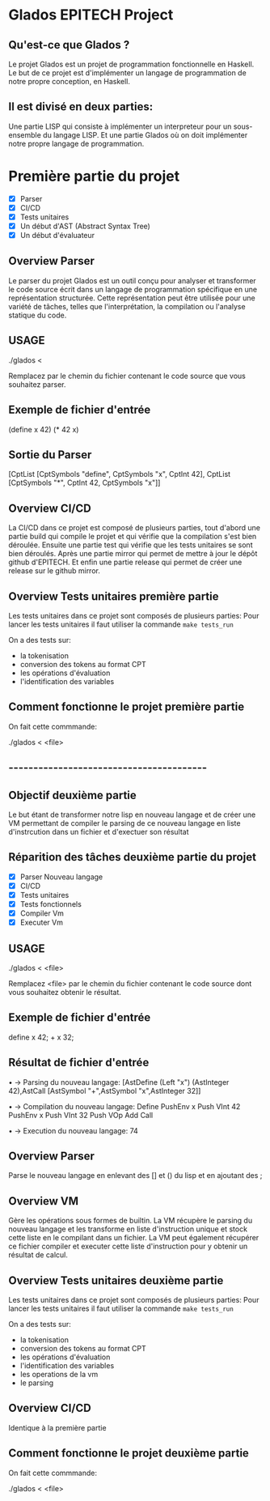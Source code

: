 # Glados EPITECH Project #

## Qu'est-ce que Glados ? ##

Le projet Glados est un projet de programmation fonctionnelle en Haskell. Le but de ce projet est d'implémenter un langage de programmation de notre propre conception, en Haskell.

## Il est divisé en deux parties: ##

Une partie LISP qui consiste à implémenter un interpreteur pour un sous-ensemble du langage LISP.
Et une partie Glados où on doit implémenter notre propre langage de programmation.

# Première partie du projet #

- [x] Parser
- [x] CI/CD
- [x] Tests unitaires
- [x] Un début d'AST (Abstract Syntax Tree)
- [x] Un début d'évaluateur

## Overview Parser ##

Le parser du projet Glados est un outil conçu pour analyser et transformer le code source écrit dans un langage de programmation spécifique en une représentation structurée. Cette représentation peut être utilisée pour une variété de tâches, telles que l'interprétation, la compilation ou l'analyse statique du code.

## USAGE ##

./glados < <file>

Remplacez <file> par le chemin du fichier contenant le code source que vous souhaitez parser.

## Exemple de fichier d'entrée ##

(define x 42)
(* 42 x)

## Sortie du Parser ##

[CptList [CptSymbols "define", CptSymbols "x", CptInt 42], CptList [CptSymbols "*", CptInt 42, CptSymbols "x"]]

## Overview CI/CD ##

La CI/CD dans ce projet est composé de plusieurs parties, tout d'abord une partie build qui compile le projet et qui vérifie que la compilation s'est bien déroulée. Ensuite une partie test qui vérifie que les tests unitaires se sont bien déroulés. Après une partie mirror qui permet de mettre à jour le dépôt github d'EPITECH. Et enfin une partie release qui permet de créer une release sur le github mirror.

## Overview Tests unitaires première partie ##

Les tests unitaires dans ce projet sont composés de plusieurs parties:
Pour lancer les tests unitaires il faut utiliser la commande `make tests_run`

On a des tests sur:

- la tokenisation
- conversion des tokens au format CPT
- les opérations d'évaluation
- l'identification des variables

## Comment fonctionne le projet première partie ##

On fait cette commmande:

./glados < \<file>

## ---------------------------------------- ###

## Objectif deuxième partie ##

Le but étant de transformer notre lisp en nouveau langage et de créer une VM permettant de compiler le parsing de ce nouveau langage en liste d'instrcution dans un fichier et d'exectuer son résultat

## Réparition des tâches deuxième partie du projet ##

- [x] Parser Nouveau langage
- [x] CI/CD
- [x] Tests unitaires
- [x] Tests fonctionnels
- [x] Compiler Vm
- [x] Executer Vm

## USAGE ##

./glados < \<file>

Remplacez \<file> par le chemin du fichier contenant le code source dont vous souhaitez obtenir le résultat.

## Exemple de fichier d'entrée ##

define x 42;
\+ x 32;

## Résultat de fichier d'entrée ##

• -> Parsing du nouveau langage:
[AstDefine (Left "x") (AstInteger 42),AstCall [AstSymbol "+",AstSymbol "x",AstInteger 32]]

• -> Compilation du nouveau langage:
Define
PushEnv x
Push VInt 42
PushEnv x
Push VInt 32
Push VOp Add
Call

• -> Execution du nouveau langage:
74

## Overview Parser ##

Parse le nouveau langage en enlevant des [] et () du lisp et en ajoutant des ;

## Overview VM ##
Gère les opérations sous formes de builtin.
La VM récupère le parsing du nouveau langage et les transforme en liste d'instruction unique et stock cette liste en le compilant dans un fichier.
La VM peut également récupérer ce fichier compiler et executer cette liste d'instruction pour y obtenir un résultat de calcul.

## Overview Tests unitaires deuxième partie ##

Les tests unitaires dans ce projet sont composés de plusieurs parties:
Pour lancer les tests unitaires il faut utiliser la commande `make tests_run`

On a des tests sur:

- la tokenisation
- conversion des tokens au format CPT
- les opérations d'évaluation
- l'identification des variables
- les operations de la vm
- le parsing

## Overview CI/CD ##

Identique à la première partie


## Comment fonctionne le projet deuxième partie ##

On fait cette commmande:

./glados < \<file>
